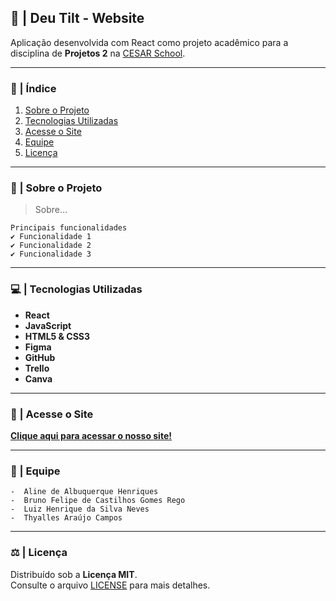 ## 🧠 | Deu Tilt - Website

Aplicação desenvolvida com React como projeto acadêmico para a disciplina de **Projetos 2** na [CESAR School](https://www.cesar.school).

*** 

### 📑 | Índice

1. [Sobre o Projeto](#sobre-o-projeto)
2. [Tecnologias Utilizadas](#tecnologias-utilizadas)
3. [Acesse o Site](#acesse-o-site)
4. [Equipe](#equipe)
5. [Licença](#licença)

*** 

### 📌 | Sobre o Projeto

> Sobre...

    Principais funcionalidades
    ✔️ Funcionalidade 1  
    ✔️ Funcionalidade 2  
    ✔️ Funcionalidade 3

*** 

### 💻 | Tecnologias Utilizadas

- **React**  
- **JavaScript**  
- **HTML5 & CSS3**  
- **Figma** 
- **GitHub** 
- **Trello** 
- **Canva** 

*** 

### 🔗 | Acesse o Site

[**Clique aqui para acessar o nosso site!**](https://link-do-site.com)  

*** 

### 👥 | Equipe

    -  Aline de Albuquerque Henriques
    -  Bruno Felipe de Castilhos Gomes Rego  
    -  Luiz Henrique da Silva Neves  
    -  Thyalles Araújo Campos

*** 

### ⚖️ | Licença

Distribuído sob a **Licença MIT**.  
Consulte o arquivo [LICENSE](LICENSE) para mais detalhes.

